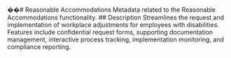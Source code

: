 ��#   R e a s o n a b l e   A c c o m m o d a t i o n s 
 
 
 
 M e t a d a t a   r e l a t e d   t o   t h e   R e a s o n a b l e   A c c o m m o d a t i o n s   f u n c t i o n a l i t y . 
 
 
 
 # #   D e s c r i p t i o n 
 
 
 
 S t r e a m l i n e s   t h e   r e q u e s t   a n d   i m p l e m e n t a t i o n   o f   w o r k p l a c e   a d j u s t m e n t s   f o r   e m p l o y e e s   w i t h   d i s a b i l i t i e s .   F e a t u r e s   i n c l u d e   c o n f i d e n t i a l   r e q u e s t   f o r m s ,   s u p p o r t i n g   d o c u m e n t a t i o n   m a n a g e m e n t ,   i n t e r a c t i v e   p r o c e s s   t r a c k i n g ,   i m p l e m e n t a t i o n   m o n i t o r i n g ,   a n d   c o m p l i a n c e   r e p o r t i n g . 
 
 
